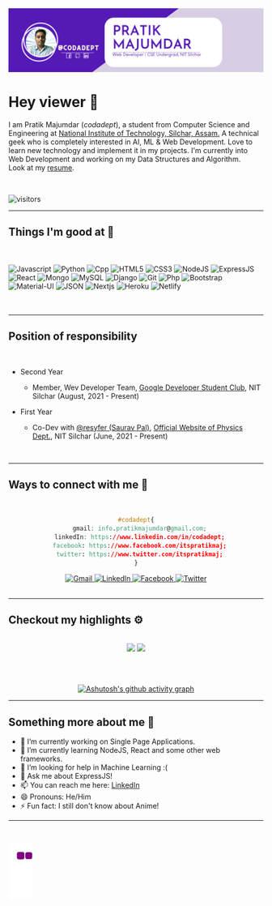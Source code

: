 <img title="Header" src="./resources/header.png"/>

<br>

# Hey viewer 👋

I am Pratik Majumdar (<i>codadept</i>), a student from Computer Science and Engineering at [National Institute of Technology, Silchar, Assam.](https://www.nits.ac.in) A technical geek who is completely interested in AI, ML & Web Development. Love to learn new technology and implement it in my projects. I'm currently into Web Development and working on my Data Structures and Algorithm.\
Look at my [resume](https://drive.google.com/file/d/1WrmvAO-tI5SCtnPcArFYQw-LeiZRZAWv/view?usp=sharing).

<br>

![visitors](https://visitor-badge.glitch.me/badge?page_id=codadept.codadept)

<hr>

## Things I'm good at 🤨

<br>
<br>
<!-- For badges visit https://github.com/alexandresanlim/Badges4-README.md-Profile#-languages- -->
<div>
  <img title="Javascript" src="https://img.shields.io/badge/JavaScript-F7DF1E?style=for-the-badge&logo=javascript&logoColor=black">
  <img title="Python" src="https://img.shields.io/badge/Python-3776AB?style=for-the-badge&logo=python&logoColor=white">
  <img title="Cpp" src="https://img.shields.io/badge/C%2B%2B-00599C?style=for-the-badge&logo=c%2B%2B&logoColor=white">
  <img title="HTML5" src="https://img.shields.io/badge/HTML5-E34F26?style=for-the-badge&logo=html5&logoColor=white">
  <img title="CSS3" src="https://img.shields.io/badge/CSS3-1572B6?style=for-the-badge&logo=css3&logoColor=white">
  <img title="NodeJS" src="https://img.shields.io/badge/Node.js-339933?style=for-the-badge&logo=nodedotjs&logoColor=white">
  <img title="ExpressJS" src="https://img.shields.io/badge/Express.js-000000?style=for-the-badge&logo=express&logoColor=white">
  <img title="React" src="https://img.shields.io/badge/React-20232A?style=for-the-badge&logo=react&logoColor=61DAFB">
  <img title="Mongo" src="https://img.shields.io/badge/MongoDB-4EA94B?style=for-the-badge&logo=mongodb&logoColor=white">
  <img title="MySQL" src="https://img.shields.io/badge/MySQL-00000F?style=for-the-badge&logo=mysql&logoColor=white">
  <img title="Django" src="https://img.shields.io/badge/Django-092E20?style=for-the-badge&logo=django&logoColor=green">
  <img title="Git" src="https://img.shields.io/badge/Git-F05032?style=for-the-badge&logo=git&logoColor=white">
  <img title="Php" src="https://img.shields.io/badge/PHP-777BB4?style=for-the-badge&logo=php&logoColor=white">
  <img title="Bootstrap" src="https://img.shields.io/badge/Bootstrap-563D7C?style=for-the-badge&logo=bootstrap&logoColor=white">
  <img title="Material-UI" src="https://img.shields.io/badge/Material--UI-0081CB?style=for-the-badge&logo=material-ui&logoColor=white">
  <img title="JSON" src="https://img.shields.io/badge/json-5E5C5C?style=for-the-badge&logo=json&logoColor=white">
  <img title="Nextjs" src="https://img.shields.io/badge/next.js-000000?style=for-the-badge&logo=nextdotjs&logoColor=white">
  <img title="Heroku" src="https://img.shields.io/badge/Heroku-430098?style=for-the-badge&logo=heroku&logoColor=white">
  <img title="Netlify" src="https://img.shields.io/badge/Netlify-00C7B7?style=for-the-badge&logo=netlify&logoColor=white">
</div>

<br>
<br>
<hr>

## Position of responsibility

<br>

  - Second Year

    - Member, Wev Developer Team, [Google Developer Student Club](https://www.facebook.com/gdscnits), NIT Silchar (August, 2021 - Present)

  - First Year

    - Co-Dev with [@resyfer (Saurav Pal)](https://www.github.com/resyfer), [Official Website of Physics Dept.](http://www.nits.ac.in/departments/physics/physics.php), NIT Silchar (June, 2021 - Present)

<br>
<hr>

## Ways to connect with me 🤝

<br>

<div align='center'>

```css
#codadept{
  gmail: info.pratikmajumdar@gmail.com;
  linkedIn: https://www.linkedin.com/in/codadept;
  facebook: https://www.facebook.com/itspratikmaj;
  twitter: https://www.twitter.com/itspratikmaj;
}
```

</div>
<div align="center">
  <a href="https://mail.google.com/mail/u/0/?view=cm&fs=1&to=info.pratikmajumdar@gmail.com&tf=1">
    <img alt="Gmail" src="https://img.shields.io/badge/Gmail-D14836?style=for-the-badge&logo=gmail&logoColor=white" />
  </a>
  <a href="https://www.linkedin.com/in/codadept">
    <img alt="LinkedIn" src="https://img.shields.io/badge/LinkedIn-0077B5?style=for-the-badge&logo=linkedin&logoColor=white" />
  </a>
  <a href="https://www.facebook.com/itspratikmaj">
    <img alt="Facebook" src="https://img.shields.io/badge/Facebook-1877F2?style=for-the-badge&logo=facebook&logoColor=white" />
  </a>
  <a href="https://www.twitter.com/itspratikmaj">
    <img alt="Twitter" src="https://img.shields.io/badge/Twitter-1DA1F2?style=for-the-badge&logo=twitter&logoColor=white" />
  </a>
</div>

<br>
<hr>

## Checkout my highlights ⚙

<br>

<div align="center" width="100%">
    <img height="150" src="https://github-readme-stats.vercel.app/api/top-langs/?username=codadept&layout=compact&theme=dracula">
    <img height="150" src="https://github-readme-stats.vercel.app/api?username=codadept&show_icons=true&theme=dracula&count_private=t&hide=stars">
</div>

<br><br>

<div align="center">

[![Ashutosh's github activity graph](https://activity-graph.herokuapp.com/graph?username=codadept&custom_title=Checkout%20My%20Contribution%20Graph&hide_border=true)](https://github.com/ashutosh00710/github-readme-activity-graph)

</div>

<hr>

## Something more about me 🙋

- 🔭 I’m currently working on Single Page Applications.
- 🌱 I’m currently learning NodeJS, React and some other web frameworks.
- 🤔 I’m looking for help in Machine Learning :(
- 💬 Ask me about ExpressJS!
- 📫 You can reach me here: [LinkedIn](https://www.linkedin.com/in/codadept/)
- 😄 Pronouns: He/Him
- ⚡ Fun fact: I still don't know about Anime!
<hr>
<br>

![snake gif](https://github.com/codadept/codadept/blob/output/github-contribution-grid-snake.gif)

